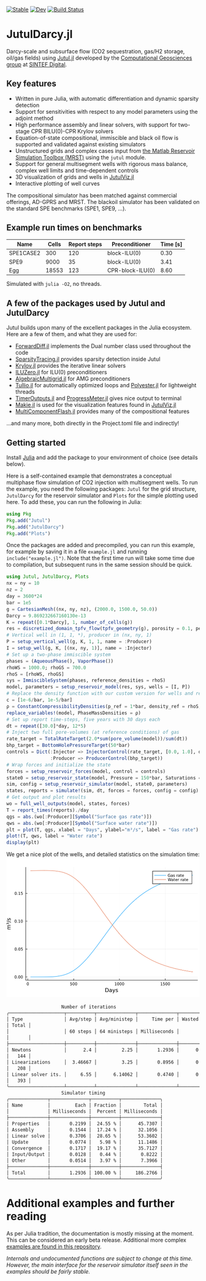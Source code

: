 [![Stable](https://img.shields.io/badge/docs-stable-blue.svg)](https://sintefmath.github.io/JutulDarcy.jl/stable/)
[![Dev](https://img.shields.io/badge/docs-dev-blue.svg)](https://sintefmath.github.io/JutulDarcy.jl/dev/)
[![Build Status](https://github.com/sintefmath/JutulDarcy.jl/actions/workflows/CI.yml/badge.svg?branch=main)](https://github.com/sintefmath/JutulDarcy.jl/actions/workflows/CI.yml?query=branch%3Amain)

# JutulDarcy.jl
Darcy-scale and subsurface flow (CO2 sequestration, gas/H2 storage, oil/gas fields) using [Jutul.jl](https://github.com/sintefmath/Jutul.jl) developed by the [Computational Geosciences group](https://www.sintef.no/en/digital/departments-new/applied-mathematics/computational-geoscience/) at [SINTEF Digital](https://www.sintef.no/en/digital/).

## Key features
- Written in pure Julia, with automatic differentiation and dynamic sparsity detection
- Support for sensitivities with respect to any model parameters using the adjoint method
- High performance assembly and linear solvers, with support for two-stage CPR BILU(0)-CPR Krylov solvers
- Equation-of-state compositional, immiscible and black oil flow is supported and validated against existing simulators
- Unstructured grids and complex cases input from [the Matlab Reservoir Simulation Toolbox (MRST)](https://www.mrst.no) using the `jutul` module.
- Support for general multisegment wells with rigorous mass balance, complex well limits and time-dependent controls
- 3D visualization of grids and wells in [JutulViz.jl](https://github.com/sintefmath/JutulViz.jl)
- Interactive plotting of well curves

The compositional simulator has been matched against commercial offerings, AD-GPRS and MRST. The blackoil simulator has been validated on the standard SPE benchmarks (SPE1, SPE9, ...).

## Example run times on benchmarks
| Name      | Cells | Report steps | Preconditioner   | Time [s] |
|-----------|-------|--------------|------------------|----------|
| SPE1CASE2 | 300   | 120          | block-ILU(0)     | 0.30     |
| SPE9      | 9000  | 35           | block-ILU(0)     | 3.41     |
| Egg       | 18553 | 123          | CPR-block-ILU(0) | 8.60     |

Simulated with `julia -O2`, no threads.

## A few of the packages used by Jutul and JutulDarcy
Jutul builds upon many of the excellent packages in the Julia ecosystem. Here are a few of them, and what they are used for:
- [ForwardDiff.jl](https://github.com/JuliaDiff/ForwardDiff.jl) implements the Dual number class used throughout the code
- [SparsityTracing.jl](https://github.com/PALEOtoolkit/SparsityTracing.jl/) provides sparsity detection inside Jutul
- [Krylov.jl](https://github.com/JuliaSmoothOptimizers/Krylov.jl) provides the iterative linear solvers
- [ILUZero.jl](https://github.com/mcovalt/ILUZero.jl/blob/master/src/ILUZero.jl) for ILU(0) preconditioners
- [AlgebraicMultigrid.jl](https://github.com/JuliaLinearAlgebra/AlgebraicMultigrid.jl) for AMG preconditioners
- [Tullio.jl](https://github.com/mcabbott/Tullio.jl) for automatically optimized loops and [Polyester.jl]() for lightweight threads
- [TimerOutputs.jl](https://github.com/KristofferC/TimerOutputs.jl) and [ProgressMeter.jl](https://github.com/timholy/ProgressMeter.jl) gives nice output to terminal 
- [Makie.jl](https://makie.juliaplots.org/) is used for the visualization features found in [JutulViz.jl](https://github.com/sintefmath/JutulViz.jl)
- [MultiComponentFlash.jl](https://github.com/moyner/MultiComponentFlash.jl) provides many of the compositional features

...and many more, both directly in the Project.toml file and indirectly!

## Getting started
Install [Julia](https://julialang.org/) and add the package to your environment of choice (see details below).

Here is a self-contained example that demonstrates a conceptual multiphase flow simulation of CO2 injection with multisegment wells. To run the example, you need the following packages: `Jutul` for the grid structure, `JutulDarcy` for the reservoir simulator and `Plots` for the simple plotting used here. To add these, you can run the following in Julia:
```julia
using Pkg
Pkg.add("Jutul")
Pkg.add("JutulDarcy")
Pkg.add("Plots")
```
Once the packages are added and precompiled, you can run this example, for example by saving it in a file `example.jl` and running `include("example.jl")`. Note that the first time run will take some time due to compilation, but subsequent runs in the same session should be quick.
```julia
using Jutul, JutulDarcy, Plots
nx = ny = 10
nz = 2
day = 3600*24
bar = 1e5
g = CartesianMesh((nx, ny, nz), (2000.0, 1500.0, 50.0))
Darcy = 9.869232667160130e-13
K = repeat([0.1*Darcy], 1, number_of_cells(g))
res = discretized_domain_tpfv_flow(tpfv_geometry(g), porosity = 0.1, permeability = K)
# Vertical well in (1, 1, *), producer in (nx, ny, 1)
P = setup_vertical_well(g, K, 1, 1, name = :Producer)
I = setup_well(g, K, [(nx, ny, 1)], name = :Injector)
# Set up a two-phase immiscible system
phases = (AqueousPhase(), VaporPhase())
rhoWS = 1000.0; rhoGS = 700.0
rhoS = [rhoWS, rhoGS]
sys = ImmiscibleSystem(phases, reference_densities = rhoS)
model, parameters = setup_reservoir_model(res, sys, wells = [I, P])
# Replace the density function with our custom version for wells and reservoir
c = [1e-6/bar, 1e-5/bar]
ρ = ConstantCompressibilityDensities(p_ref = 1*bar, density_ref = rhoS, compressibility = c)
replace_variables!(model, PhaseMassDensities = ρ)
# Set up report time-steps, five years with 30 days each
dt = repeat([30.0]*day, 12*5)
# Inject two full pore-volumes (at reference conditions) of gas
rate_target = TotalRateTarget(2.0*sum(pore_volume(model))/sum(dt))
bhp_target = BottomHolePressureTarget(50*bar)
controls = Dict(:Injector => InjectorControl(rate_target, [0.0, 1.0], density = rhoGS),
                :Producer => ProducerControl(bhp_target))
# Wrap forces and initialize the state
forces = setup_reservoir_forces(model, control = controls)
state0 = setup_reservoir_state(model, Pressure = 150*bar, Saturations = [1.0, 0.0])
sim, config = setup_reservoir_simulator(model, state0, parameters)
states, reports = simulate!(sim, dt, forces = forces, config = config)
# Get output and plot results
wo = full_well_outputs(model, states, forces)
T = report_times(reports)./day
qgs = abs.(wo[:Producer][Symbol("Surface gas rate")])
qws = abs.(wo[:Producer][Symbol("Surface water rate")])
plt = plot(T, qgs, xlabel = "Days", ylabel="m³/s", label = "Gas rate")
plot!(T, qws, label = "Water rate")
display(plt)
```
We get a nice plot of the wells, and detailed statistics on the simulation time:
![Well curves](docs/src/assets/ex_plot.png)
```
                    Number of iterations
╭────────────────────┬──────────┬──────────────┬──────────────┬────────┬───────╮
│ Type               │ Avg/step │ Avg/ministep │     Time per │ Wasted │ Total │
│                    │ 60 steps │ 64 ministeps │ Milliseconds │        │       │
├────────────────────┼──────────┼──────────────┼──────────────┼────────┼───────┤
│ Newtons            │      2.4 │         2.25 │       1.2936 │      0 │   144 │
│ Linearizations     │  3.46667 │         3.25 │       0.8956 │      0 │   208 │
│ Linear solver its. │     6.55 │      6.14062 │       0.4740 │      0 │   393 │
╰────────────────────┴──────────┴──────────────┴──────────────┴────────┴───────╯
                    Simulator timing
╭──────────────┬──────────────┬──────────┬──────────────╮
│ Name         │         Each │ Fraction │        Total │
│              │ Milliseconds │  Percent │ Milliseconds │
├──────────────┼──────────────┼──────────┼──────────────┤
│ Properties   │       0.2199 │  24.55 % │      45.7307 │
│ Assembly     │       0.1544 │  17.24 % │      32.1056 │
│ Linear solve │       0.3706 │  28.65 % │      53.3602 │
│ Update       │       0.0774 │   5.98 % │      11.1486 │
│ Convergence  │       0.1717 │  19.17 % │      35.7127 │
│ Input/Output │       0.0128 │   0.44 % │       0.8222 │
│ Other        │       0.0514 │   3.97 % │       7.3966 │
├──────────────┼──────────────┼──────────┼──────────────┤
│ Total        │       1.2936 │ 100.00 % │     186.2766 │
╰──────────────┴──────────────┴──────────┴──────────────╯
```
# Additional examples and further reading
As per Julia tradition, the documentation is mostly missing at the moment. This can be considered an early beta release. Additional more complex [examples are found in this repository](https://github.com/sintefmath/JutulExamples.jl).

*Internals and undocumented functions are subject to change at this time. However, the main interface for the reservoir simulator itself seen in the examples should be fairly stable.*
